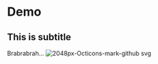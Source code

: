 # Demo
## This is subtitle
Brabrabrah...
![2048px-Octicons-mark-github svg](https://user-images.githubusercontent.com/59590018/128654679-82488beb-cd12-4a27-87e7-d2804ea33173.png)
